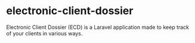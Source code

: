 # electronic-client-dossier
Electronic Client Dossier (ECD) is a Laravel application made to keep track of your clients in various ways.
